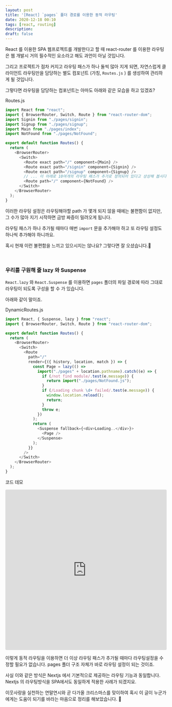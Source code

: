 ```yaml
---
layout: post
title: '[React] `pages` 폴더 경로를 이용한 동적 라우팅'
date: 2020-12-18 00:10
tags: [react, routing]
description: 
draft: false
---
```


React 를 이용한 SPA 웹프로젝트를 개발한다고 할 때 react-router 를 이용한 라우팅은 웹 개발시 거의 필수적인 요소라고 해도 과언이 아닐 것입니다.

그리고 프로젝트가 점차 커지고 라우팅 패스가 하나 둘씩 많아 지게 되면, 자연스럽게 클라이언트 라우팅만을 담당하는 별도 컴포넌트 (가칭, `Routes.js` ) 를 생성하여 관리하게 될 것입니다.

그렇다면 라우팅을 담당하는 컴포넌트는 아마도 아래와 같은 모습을 하고 있겠죠?

Routes.js
```js
import React from "react";
import { BrowserRouter, Switch, Route } from "react-router-dom";
import Signin from "./pages/signin";
import Signup from "./pages/signup";
import Main from "./pages/index";
import NotFound from "./pages/NotFound";

export default function Routes() {
  return (
    <BrowserRouter>
      <Switch>
        <Route exact path="/" component={Main} />
        <Route exact path="/signin" component={Signin} />
        <Route exact path="/signup" component={Signup} />
        // ... 이 아래로 10여개의 라우팅 패스가 추가로 정의되어 있다고 상상해 봅시다. 😰
        <Route path="/" component={NotFound} />
      </Switch>
    </BrowserRouter>
  );
}
```

이러한 라우팅 설정은 라우팅해야할 path 가 몇개 되지 않을 때에는 불편함이 없지만, 그 수가 많아 지기 시작하면 금방 짜증이 밀려오게 됩니다.

라우팅 패스가 하나 추가될 때마다 매번 `import` 문을 추가해야 하고 또 라우팅 설정도 하나씩 추가해야 하니까요.

혹시 현재 이런 불편함을 느끼고 있으시지는 않나요? 그렇다면 잘 오셨습니다.🙂

<br>

### 우리를 구원해 줄 lazy 와 Suspense
`React.lazy` 와 `React.Suspense` 를 이용하면 `pages` 폴더의 파일 경로에 따라 그대로 라우팅이 되도록 구성을 할 수 가 있습니다.

아래와 같이 말이죠.

DynamicRoutes.js
```js
import React, { Suspense, lazy } from "react";
import { BrowserRouter, Switch, Route } from "react-router-dom";

export default function Routes() {
  return (
    <BrowserRouter>
      <Switch>
        <Route
          path="/"
          render={({ history, location, match }) => {
            const Page = lazy(() =>
              import("./pages" + location.pathname).catch((e) => {
                if (/not find module/.test(e.message)) {
                  return import("./pages/NotFound.js");
                }
                if (/Loading chunk \d+ failed/.test(e.message)) {
                  window.location.reload();
                  return;
                }
                throw e;
              })
            );
            return (
              <Suspense fallback={<div>Loading..</div>}>
                <Page />
              </Suspense>
            );
          }}
        />
      </Switch>
    </BrowserRouter>
  );
}
```  

코드 데모
<iframe src="https://codesandbox.io/embed/cocky-andras-yrg09?fontsize=14&hidenavigation=1&theme=dark"
     style="width:100%; height:500px; border:0; border-radius: 4px; overflow:hidden;"
     title="cocky-andras-yrg09"
     allow="accelerometer; ambient-light-sensor; camera; encrypted-media; geolocation; gyroscope; hid; microphone; midi; payment; usb; vr; xr-spatial-tracking"
     sandbox="allow-forms allow-modals allow-popups allow-presentation allow-same-origin allow-scripts"
   ></iframe>

이렇게 동적 라우팅을 이용하면 더 이상 라우팅 패스가 추가될 때마다 라우팅설정을 수정할 필요가 없습니다. pages 폴더 구조 자체가 바로 라우팅 설정이 되는 것이죠.

사실 이와 같은 방식은 Nextjs 에서 기본적으로 제공하는 라우팅 기능과 동일합니다. Nextjs 의 라우팅방식을 SPA에서도 동일하게 적용한 사례가 되겠지요.

이웃사랑을 실천하는 연말연시와 곧 다가올 크리스마스를 맞이하여 혹시 이 글이 누군가에게는 도움이 되기를 바라는 마음으로 정리를 해보았습니다. 🙏
